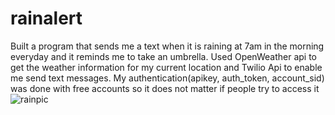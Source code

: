 # rainalert
Built a program that sends me a text when it is raining at 7am in the morning everyday and it reminds me to take an umbrella. Used OpenWeather api to get the weather
information for my current location and Twilio Api to enable me send text messages. My authentication(apikey, auth_token, account_sid) was done with free accounts so it does not matter if people try to access it
![rainpic](https://user-images.githubusercontent.com/89553093/152699155-f3354c23-cae9-41c0-97cd-2f7f143ac3c5.jpg)
